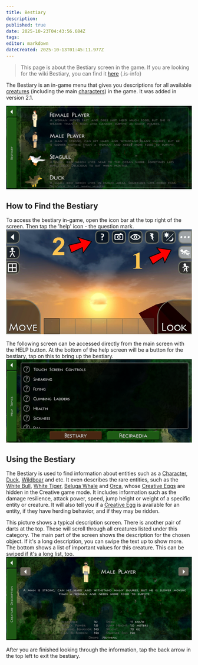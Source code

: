 ```yaml
---
title: Bestiary
description: 
published: true
date: 2025-10-23T04:43:56.684Z
tags: 
editor: markdown
dateCreated: 2025-10-13T01:45:11.977Z
---
```


> This page is about the Bestiary screen in the game. If you are looking for the wiki Bestiary, you can find it [here](../Bestiary/Bestiary)
{.is-info}

The Bestiary is an in-game menu that gives you descriptions for all available [creatures](Creatures) (including the main [characters](Character)) in the game. It was added in version 2.1.

![screenshot_20251022-232857.png](/media/bestiary/bestiary/screenshot_20251022-232857.png)


## How to Find the Bestiary

To access the bestiary in-game, open the icon bar at the top right of the screen. Then tap the 'help' icon - the question mark.
![help.webp](/media/bestiary/bestiary/help.webp)

The following screen can be accessed directly from the main screen with the HELP button. At the bottom of the help screen will be a button for the bestiary, tap on this to bring up the bestiary.
![screenshot_20251022-233035.png](/media/bestiary/bestiary/screenshot_20251022-233035.png)

## Using the Bestiary

The Bestiary is used to find information about entities such as a [Character](Character "wikilink"), [Duck](Duck "wikilink"), [Wildboar](Wildboar "wikilink") and etc. It even describes the rare entities, such as the [White Bull](White_Bull "wikilink"), [White Tiger](White_Tiger "wikilink"), [Beluga Whale](Beluga_Whale "wikilink") and [Orca](Orca "wikilink"), whose [Creative Eggs](Creative_Eggs "wikilink") are hidden in the Creative game mode. It includes information such as the damage resilience, attack power, speed, jump height or weight of a specific entity or creature. It will also tell you if a [Creative Egg](Creative_Eggs "wikilink") is available for an entity, if they have herding behavior, and if they may be ridden.

This picture shows a typical description screen. There is another pair of darts at the top. These will scroll through all creatures listed under this category. The main part of the screen shows the description for the chosen object. If it's a long description, you can swipe the text up to show more. The bottom shows a list of important values for this creature. This can be swiped if it's a long list, too.
![screenshot_20251022-233640.png](/media/bestiary/bestiary/screenshot_20251022-233640.png)

After you are finished looking through the information, tap the back arrow in the top left to exit the bestiary.
